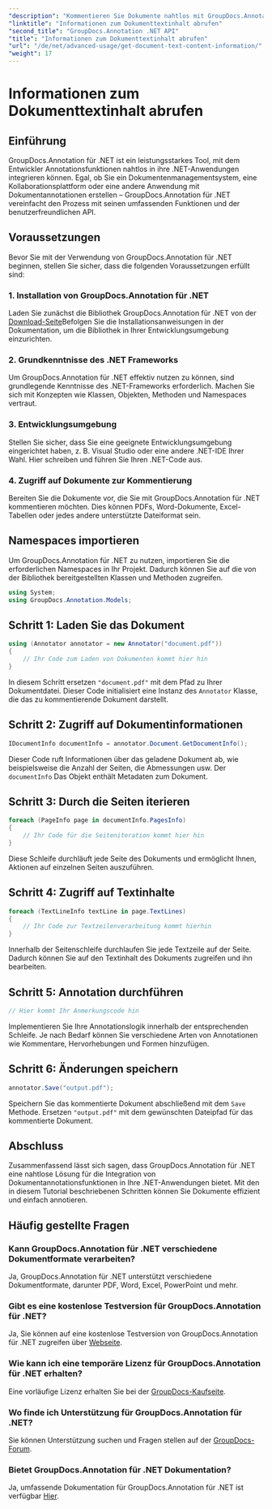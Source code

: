 ```yaml
---
"description": "Kommentieren Sie Dokumente nahtlos mit GroupDocs.Annotation für .NET. Integrieren Sie Anmerkungsfunktionen mühelos in Ihre .NET-Anwendungen."
"linktitle": "Informationen zum Dokumenttextinhalt abrufen"
"second_title": "GroupDocs.Annotation .NET API"
"title": "Informationen zum Dokumenttextinhalt abrufen"
"url": "/de/net/advanced-usage/get-document-text-content-information/"
"weight": 17
---
```


# Informationen zum Dokumenttextinhalt abrufen

## Einführung
GroupDocs.Annotation für .NET ist ein leistungsstarkes Tool, mit dem Entwickler Annotationsfunktionen nahtlos in ihre .NET-Anwendungen integrieren können. Egal, ob Sie ein Dokumentenmanagementsystem, eine Kollaborationsplattform oder eine andere Anwendung mit Dokumentannotationen erstellen – GroupDocs.Annotation für .NET vereinfacht den Prozess mit seinen umfassenden Funktionen und der benutzerfreundlichen API.
## Voraussetzungen
Bevor Sie mit der Verwendung von GroupDocs.Annotation für .NET beginnen, stellen Sie sicher, dass die folgenden Voraussetzungen erfüllt sind:
### 1. Installation von GroupDocs.Annotation für .NET
Laden Sie zunächst die Bibliothek GroupDocs.Annotation für .NET von der [Download-Seite](https://releases.groupdocs.com/annotation/net/)Befolgen Sie die Installationsanweisungen in der Dokumentation, um die Bibliothek in Ihrer Entwicklungsumgebung einzurichten.
### 2. Grundkenntnisse des .NET Frameworks
Um GroupDocs.Annotation für .NET effektiv nutzen zu können, sind grundlegende Kenntnisse des .NET-Frameworks erforderlich. Machen Sie sich mit Konzepten wie Klassen, Objekten, Methoden und Namespaces vertraut.
### 3. Entwicklungsumgebung
Stellen Sie sicher, dass Sie eine geeignete Entwicklungsumgebung eingerichtet haben, z. B. Visual Studio oder eine andere .NET-IDE Ihrer Wahl. Hier schreiben und führen Sie Ihren .NET-Code aus.
### 4. Zugriff auf Dokumente zur Kommentierung
Bereiten Sie die Dokumente vor, die Sie mit GroupDocs.Annotation für .NET kommentieren möchten. Dies können PDFs, Word-Dokumente, Excel-Tabellen oder jedes andere unterstützte Dateiformat sein.

## Namespaces importieren
Um GroupDocs.Annotation für .NET zu nutzen, importieren Sie die erforderlichen Namespaces in Ihr Projekt. Dadurch können Sie auf die von der Bibliothek bereitgestellten Klassen und Methoden zugreifen.
```csharp
using System;
using GroupDocs.Annotation.Models;
```
## Schritt 1: Laden Sie das Dokument
```csharp
using (Annotator annotator = new Annotator("document.pdf"))
{
    // Ihr Code zum Laden von Dokumenten kommt hier hin
}
```
In diesem Schritt ersetzen `"document.pdf"` mit dem Pfad zu Ihrer Dokumentdatei. Dieser Code initialisiert eine Instanz des `Annotator` Klasse, die das zu kommentierende Dokument darstellt.
## Schritt 2: Zugriff auf Dokumentinformationen
```csharp
IDocumentInfo documentInfo = annotator.Document.GetDocumentInfo();
```
Dieser Code ruft Informationen über das geladene Dokument ab, wie beispielsweise die Anzahl der Seiten, die Abmessungen usw. Der `documentInfo` Das Objekt enthält Metadaten zum Dokument.
## Schritt 3: Durch die Seiten iterieren
```csharp
foreach (PageInfo page in documentInfo.PagesInfo)
{
    // Ihr Code für die Seiteniteration kommt hier hin
}
```
Diese Schleife durchläuft jede Seite des Dokuments und ermöglicht Ihnen, Aktionen auf einzelnen Seiten auszuführen.
## Schritt 4: Zugriff auf Textinhalte
```csharp
foreach (TextLineInfo textLine in page.TextLines)
{
    // Ihr Code zur Textzeilenverarbeitung kommt hierhin
}
```
Innerhalb der Seitenschleife durchlaufen Sie jede Textzeile auf der Seite. Dadurch können Sie auf den Textinhalt des Dokuments zugreifen und ihn bearbeiten.
## Schritt 5: Annotation durchführen
```csharp
// Hier kommt Ihr Anmerkungscode hin
```
Implementieren Sie Ihre Annotationslogik innerhalb der entsprechenden Schleife. Je nach Bedarf können Sie verschiedene Arten von Annotationen wie Kommentare, Hervorhebungen und Formen hinzufügen.
## Schritt 6: Änderungen speichern
```csharp
annotator.Save("output.pdf");
```
Speichern Sie das kommentierte Dokument abschließend mit dem `Save` Methode. Ersetzen `"output.pdf"` mit dem gewünschten Dateipfad für das kommentierte Dokument.

## Abschluss
Zusammenfassend lässt sich sagen, dass GroupDocs.Annotation für .NET eine nahtlose Lösung für die Integration von Dokumentannotationsfunktionen in Ihre .NET-Anwendungen bietet. Mit den in diesem Tutorial beschriebenen Schritten können Sie Dokumente effizient und einfach annotieren.
## Häufig gestellte Fragen
### Kann GroupDocs.Annotation für .NET verschiedene Dokumentformate verarbeiten?
Ja, GroupDocs.Annotation für .NET unterstützt verschiedene Dokumentformate, darunter PDF, Word, Excel, PowerPoint und mehr.
### Gibt es eine kostenlose Testversion für GroupDocs.Annotation für .NET?
Ja, Sie können auf eine kostenlose Testversion von GroupDocs.Annotation für .NET zugreifen über [Webseite](https://releases.groupdocs.com/).
### Wie kann ich eine temporäre Lizenz für GroupDocs.Annotation für .NET erhalten?
Eine vorläufige Lizenz erhalten Sie bei der [GroupDocs-Kaufseite](https://purchase.groupdocs.com/temporary-license/).
### Wo finde ich Unterstützung für GroupDocs.Annotation für .NET?
Sie können Unterstützung suchen und Fragen stellen auf der [GroupDocs-Forum](https://forum.groupdocs.com/c/annotation/10).
### Bietet GroupDocs.Annotation für .NET Dokumentation?
Ja, umfassende Dokumentation für GroupDocs.Annotation für .NET ist verfügbar [Hier](https://tutorials.groupdocs.com/annotation/net/).